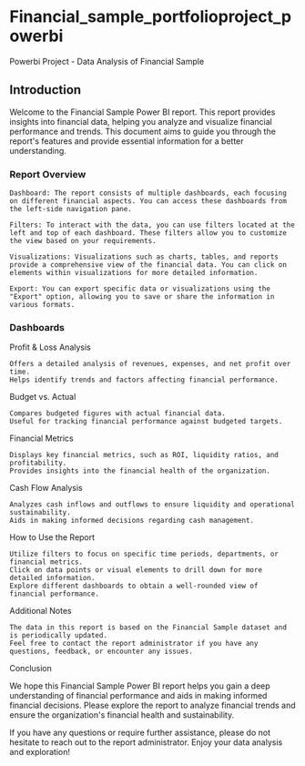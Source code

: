 # Financial_sample_portfolioproject_powerbi
Powerbi Project - Data Analysis of Financial Sample

## Introduction

Welcome to the Financial Sample Power BI report. This report provides insights into financial data, helping you analyze and visualize financial performance and trends. This document aims to guide you through the report's features and provide essential information for a better understanding.

### Report Overview

    Dashboard: The report consists of multiple dashboards, each focusing on different financial aspects. You can access these dashboards from the left-side navigation pane.

    Filters: To interact with the data, you can use filters located at the left and top of each dashboard. These filters allow you to customize the view based on your requirements.

    Visualizations: Visualizations such as charts, tables, and reports provide a comprehensive view of the financial data. You can click on elements within visualizations for more detailed information.

    Export: You can export specific data or visualizations using the "Export" option, allowing you to save or share the information in various formats.

### Dashboards
Profit & Loss Analysis

    Offers a detailed analysis of revenues, expenses, and net profit over time.
    Helps identify trends and factors affecting financial performance.

Budget vs. Actual

    Compares budgeted figures with actual financial data.
    Useful for tracking financial performance against budgeted targets.

Financial Metrics

    Displays key financial metrics, such as ROI, liquidity ratios, and profitability.
    Provides insights into the financial health of the organization.

Cash Flow Analysis

    Analyzes cash inflows and outflows to ensure liquidity and operational sustainability.
    Aids in making informed decisions regarding cash management.

How to Use the Report

    Utilize filters to focus on specific time periods, departments, or financial metrics.
    Click on data points or visual elements to drill down for more detailed information.
    Explore different dashboards to obtain a well-rounded view of financial performance.

Additional Notes

    The data in this report is based on the Financial Sample dataset and is periodically updated.
    Feel free to contact the report administrator if you have any questions, feedback, or encounter any issues.

Conclusion

We hope this Financial Sample Power BI report helps you gain a deep understanding of financial performance and aids in making informed financial decisions. Please explore the report to analyze financial trends and ensure the organization's financial health and sustainability.

If you have any questions or require further assistance, please do not hesitate to reach out to the report administrator. Enjoy your data analysis and exploration!
